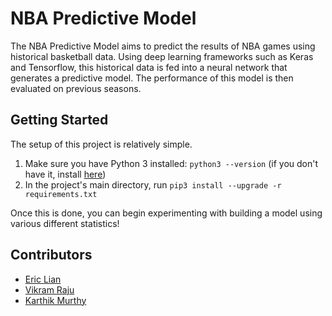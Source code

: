 # NBA Predictive Model

The NBA Predictive Model aims to predict the results of NBA games using historical basketball data. Using deep learning frameworks 
such as Keras and Tensorflow, this historical data is fed into a neural network that generates a predictive model. The performance
of this model is then evaluated on previous seasons.

## Getting Started

The setup of this project is relatively simple.<br />
1. Make sure you have Python 3 installed: `python3 --version` (if you don't have it, install [here](https://www.python.org/downloads/))
2. In the project's main directory, run `pip3 install --upgrade -r requirements.txt`

Once this is done, you can begin experimenting with building a model using various different statistics!

## Contributors

* [Eric Lian](https://github.com/ericlian1)
* [Vikram Raju](https://github.com/vikramraju5)
* [Karthik Murthy](https://github.com/km2018)